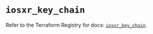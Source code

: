 # `iosxr_key_chain`

Refer to the Terraform Registry for docs: [`iosxr_key_chain`](https://registry.terraform.io/providers/ciscodevnet/iosxr/0.6.0/docs/resources/key_chain).
